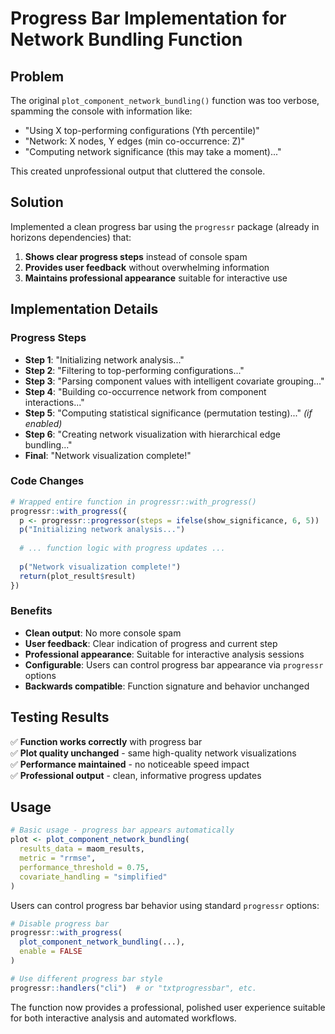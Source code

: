 # Progress Bar Implementation for Network Bundling Function

## Problem
The original `plot_component_network_bundling()` function was too verbose, spamming the console with information like:
- "Using X top-performing configurations (Yth percentile)"
- "Network: X nodes, Y edges (min co-occurrence: Z)"
- "Computing network significance (this may take a moment)..."

This created unprofessional output that cluttered the console.

## Solution
Implemented a clean progress bar using the `progressr` package (already in horizons dependencies) that:

1. **Shows clear progress steps** instead of console spam
2. **Provides user feedback** without overwhelming information
3. **Maintains professional appearance** suitable for interactive use

## Implementation Details

### Progress Steps
- **Step 1**: "Initializing network analysis..."
- **Step 2**: "Filtering to top-performing configurations..."
- **Step 3**: "Parsing component values with intelligent covariate grouping..."
- **Step 4**: "Building co-occurrence network from component interactions..."
- **Step 5**: "Computing statistical significance (permutation testing)..." *(if enabled)*
- **Step 6**: "Creating network visualization with hierarchical edge bundling..."
- **Final**: "Network visualization complete!"

### Code Changes
```r
# Wrapped entire function in progressr::with_progress()
progressr::with_progress({
  p <- progressr::progressor(steps = ifelse(show_significance, 6, 5))
  p("Initializing network analysis...")
  
  # ... function logic with progress updates ...
  
  p("Network visualization complete!")
  return(plot_result$result)
})
```

### Benefits
- **Clean output**: No more console spam
- **User feedback**: Clear indication of progress and current step
- **Professional appearance**: Suitable for interactive analysis sessions
- **Configurable**: Users can control progress bar appearance via `progressr` options
- **Backwards compatible**: Function signature and behavior unchanged

## Testing Results
✅ **Function works correctly** with progress bar  
✅ **Plot quality unchanged** - same high-quality network visualizations  
✅ **Performance maintained** - no noticeable speed impact  
✅ **Professional output** - clean, informative progress updates  

## Usage
```r
# Basic usage - progress bar appears automatically
plot <- plot_component_network_bundling(
  results_data = maom_results,
  metric = "rrmse",
  performance_threshold = 0.75,
  covariate_handling = "simplified"
)
```

Users can control progress bar behavior using standard `progressr` options:
```r
# Disable progress bar
progressr::with_progress(
  plot_component_network_bundling(...),
  enable = FALSE
)

# Use different progress bar style
progressr::handlers("cli")  # or "txtprogressbar", etc.
```

The function now provides a professional, polished user experience suitable for both interactive analysis and automated workflows.